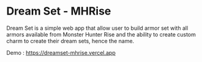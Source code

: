 # Dream Set - MHRise

Dream Set is a simple web app that allow user to build armor set with all armors available from Monster Hunter Rise and the ability to create custom charm to create their dream sets, hence the name.

Demo : https://dreamset-mhrise.vercel.app
